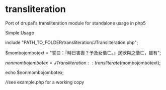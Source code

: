 transliteration
===============

Port of drupal's transliteration module for standalone usage in php5


Simple Usage

include "PATH_TO_FOLDER/transliteration/JTransliteration.php";

$mombojombotext = "誓曰：『時日害喪？予及女偕亡。』民欲與之偕亡，雖有";

$nonmombojombotex = JTransliteration::transliterate($mombojombotext);

echo $nonmombojombotex;


//see example.php for a working copy